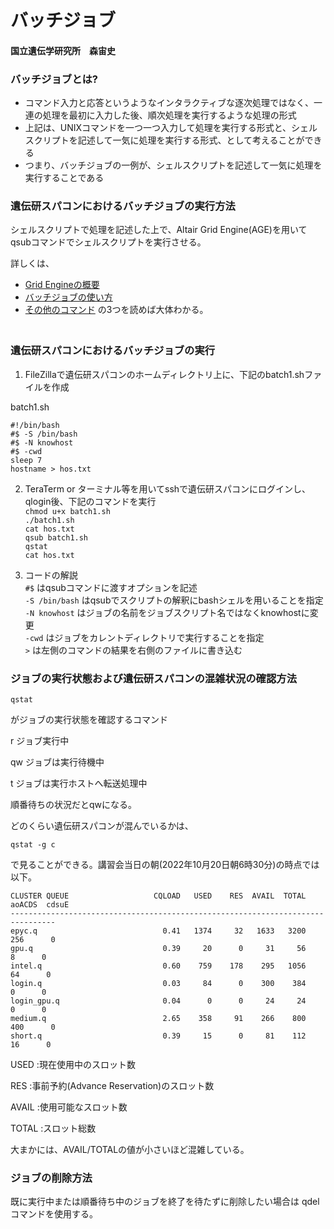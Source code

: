 # バッチジョブ
#### 国立遺伝学研究所　森宙史

### バッチジョブとは?

- コマンド入力と応答というようなインタラクティブな逐次処理ではなく、一連の処理を最初に入力した後、順次処理を実行するような処理の形式  
- 上記は、UNIXコマンドを一つ一つ入力して処理を実行する形式と、シェルスクリプトを記述して一気に処理を実行する形式、として考えることができる    
- つまり、バッチジョブの一例が、シェルスクリプトを記述して一気に処理を実行することである  　 
　  
### 遺伝研スパコンにおけるバッチジョブの実行方法
シェルスクリプトで処理を記述した上で、Altair Grid Engine(AGE)を用いてqsubコマンドでシェルスクリプトを実行させる。

詳しくは、  
- [Grid Engineの概要](https://sc.ddbj.nig.ac.jp/software/grid_engine/)  
- [バッチジョブの使い方](https://sc.ddbj.nig.ac.jp/software/grid_engine/batch_jobs/)
- [その他のコマンド](https://sc.ddbj.nig.ac.jp/software/grid_engine/other_commands/)
の3つを読めば大体わかる。  
　  
### 遺伝研スパコンにおけるバッチジョブの実行

1. FileZillaで遺伝研スパコンのホームディレクトリ上に、下記のbatch1.shファイルを作成

batch1.sh
```
#!/bin/bash
#$ -S /bin/bash
#$ -N knowhost
#$ -cwd
sleep 7
hostname > hos.txt

```

2. TeraTerm or ターミナル等を用いてsshで遺伝研スパコンにログインし、qlogin後、下記のコマンドを実行  
`chmod u+x batch1.sh`  
`./batch1.sh`  
`cat hos.txt`  
`qsub batch1.sh`  
`qstat`  
`cat hos.txt`  

3. コードの解説  
`#$` はqsubコマンドに渡すオプションを記述  
`-S /bin/bash` はqsubでスクリプトの解釈にbashシェルを用いることを指定  
`-N knowhost` はジョブの名前をジョブスクリプト名ではなくknowhostに変更  
`-cwd` はジョブをカレントディレクトリで実行することを指定  
`>` は左側のコマンドの結果を右側のファイルに書き込む


### ジョブの実行状態および遺伝研スパコンの混雑状況の確認方法
`qstat` 

がジョブの実行状態を確認するコマンド

r	ジョブ実行中

qw	ジョブは実行待機中

t	ジョブは実行ホストへ転送処理中

順番待ちの状況だとqwになる。


どのくらい遺伝研スパコンが混んでいるかは、

`qstat -g c` 

で見ることができる。講習会当日の朝(2022年10月20日朝6時30分)の時点では以下。
```
CLUSTER QUEUE                   CQLOAD   USED    RES  AVAIL  TOTAL aoACDS  cdsuE  
--------------------------------------------------------------------------------
epyc.q                            0.41   1374     32   1633   3200    256      0 
gpu.q                             0.39     20      0     31     56      8      0 
intel.q                           0.60    759    178    295   1056     64      0 
login.q                           0.03     84      0    300    384      0      0 
login_gpu.q                       0.04      0      0     24     24      0      0 
medium.q                          2.65    358     91    266    800    400      0 
short.q                           0.39     15      0     81    112     16      0 
```

USED :現在使用中のスロット数

RES :事前予約(Advance Reservation)のスロット数

AVAIL :使用可能なスロット数

TOTAL :スロット総数

大まかには、AVAIL/TOTALの値が小さいほど混雑している。


### ジョブの削除方法
既に実行中または順番待ち中のジョブを終了を待たずに削除したい場合は qdel コマンドを使用する。 
